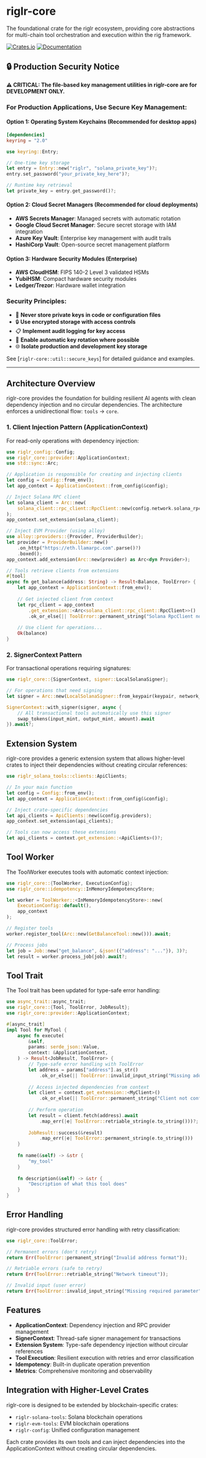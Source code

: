 # riglr-core

The foundational crate for the riglr ecosystem, providing core abstractions for multi-chain tool orchestration and execution within the rig framework.

[![Crates.io](https://img.shields.io/crates/v/riglr-core.svg)](https://crates.io/crates/riglr-core)
[![Documentation](https://docs.rs/riglr-core/badge.svg)](https://docs.rs/riglr-core)

## 🔒 Production Security Notice

**⚠️ CRITICAL: The file-based key management utilities in riglr-core are for DEVELOPMENT ONLY.**

### For Production Applications, Use Secure Key Management:

#### Option 1: Operating System Keychains (Recommended for desktop apps)
```toml
[dependencies]
keyring = "2.0"
```

```rust
use keyring::Entry;

// One-time key storage
let entry = Entry::new("riglr", "solana_private_key")?;
entry.set_password("your_private_key_here")?;

// Runtime key retrieval
let private_key = entry.get_password()?;
```

#### Option 2: Cloud Secret Managers (Recommended for cloud deployments)
- **AWS Secrets Manager**: Managed secrets with automatic rotation
- **Google Cloud Secret Manager**: Secure secret storage with IAM integration  
- **Azure Key Vault**: Enterprise key management with audit trails
- **HashiCorp Vault**: Open-source secret management platform

#### Option 3: Hardware Security Modules (Enterprise)
- **AWS CloudHSM**: FIPS 140-2 Level 3 validated HSMs
- **YubiHSM**: Compact hardware security modules
- **Ledger/Trezor**: Hardware wallet integration

### Security Principles:
- 🔑 **Never store private keys in code or configuration files**
- 🔒 **Use encrypted storage with access controls**
- 📋 **Implement audit logging for key access**
- 🔄 **Enable automatic key rotation where possible**
- 🌐 **Isolate production and development key storage**

See [`riglr-core::util::secure_keys`] for detailed guidance and examples.

---

## Architecture Overview

riglr-core provides the foundation for building resilient AI agents with clean dependency injection and no circular dependencies. The architecture enforces a unidirectional flow: `tools` -> `core`.

### 1. Client Injection Pattern (ApplicationContext)

For read-only operations with dependency injection:

```rust
use riglr_config::Config;
use riglr_core::provider::ApplicationContext;
use std::sync::Arc;

// Application is responsible for creating and injecting clients
let config = Config::from_env();
let app_context = ApplicationContext::from_config(&config);

// Inject Solana RPC client
let solana_client = Arc::new(
    solana_client::rpc_client::RpcClient::new(config.network.solana_rpc_url)
);
app_context.set_extension(solana_client);

// Inject EVM Provider (using alloy)
use alloy::providers::{Provider, ProviderBuilder};
let provider = ProviderBuilder::new()
    .on_http("https://eth.llamarpc.com".parse()?)
    .boxed();
app_context.add_extension(Arc::new(provider) as Arc<dyn Provider>);

// Tools retrieve clients from extensions
#[tool]
async fn get_balance(address: String) -> Result<Balance, ToolError> {
    let app_context = ApplicationContext::from_env();
    
    // Get injected client from context
    let rpc_client = app_context
        .get_extension::<Arc<solana_client::rpc_client::RpcClient>>()
        .ok_or_else(|| ToolError::permanent_string("Solana RpcClient not found"))?;
    
    // Use client for operations...
    Ok(balance)
}
```

### 2. SignerContext Pattern

For transactional operations requiring signatures:

```rust
use riglr_core::{SignerContext, signer::LocalSolanaSigner};

// For operations that need signing
let signer = Arc::new(LocalSolanaSigner::from_keypair(keypair, network_config));

SignerContext::with_signer(signer, async {
    // All transactional tools automatically use this signer
    swap_tokens(input_mint, output_mint, amount).await
}).await?;
```

## Extension System

riglr-core provides a generic extension system that allows higher-level crates to inject their dependencies without creating circular references:

```rust
use riglr_solana_tools::clients::ApiClients;

// In your main function
let config = Config::from_env();
let app_context = ApplicationContext::from_config(&config);

// Inject crate-specific dependencies
let api_clients = ApiClients::new(&config.providers);
app_context.set_extension(api_clients);

// Tools can now access these extensions
let api_clients = context.get_extension::<ApiClients>()?;
```

## Tool Worker

The ToolWorker executes tools with automatic context injection:

```rust
use riglr_core::{ToolWorker, ExecutionConfig};
use riglr_core::idempotency::InMemoryIdempotencyStore;

let worker = ToolWorker::<InMemoryIdempotencyStore>::new(
    ExecutionConfig::default(),
    app_context
);

// Register tools
worker.register_tool(Arc::new(GetBalanceTool::new())).await;

// Process jobs
let job = Job::new("get_balance", &json!({"address": "..."}), 3)?;
let result = worker.process_job(job).await?;
```

## Tool Trait

The Tool trait has been updated for type-safe error handling:

```rust
use async_trait::async_trait;
use riglr_core::{Tool, ToolError, JobResult};
use riglr_core::provider::ApplicationContext;

#[async_trait]
impl Tool for MyTool {
    async fn execute(
        &self,
        params: serde_json::Value,
        context: &ApplicationContext,
    ) -> Result<JobResult, ToolError> {
        // Type-safe error handling with ToolError
        let address = params["address"].as_str()
            .ok_or_else(|| ToolError::invalid_input_string("Missing address"))?;
        
        // Access injected dependencies from context
        let client = context.get_extension::<MyClient>()
            .ok_or_else(|| ToolError::permanent_string("Client not configured"))?;
        
        // Perform operation
        let result = client.fetch(address).await
            .map_err(|e| ToolError::retriable_string(e.to_string()))?;
        
        JobResult::success(&result)
            .map_err(|e| ToolError::permanent_string(e.to_string()))
    }
    
    fn name(&self) -> &str {
        "my_tool"
    }
    
    fn description(&self) -> &str {
        "Description of what this tool does"
    }
}
```

## Error Handling

riglr-core provides structured error handling with retry classification:

```rust
use riglr_core::ToolError;

// Permanent errors (don't retry)
return Err(ToolError::permanent_string("Invalid address format"));

// Retriable errors (safe to retry)
return Err(ToolError::retriable_string("Network timeout"));

// Invalid input (user error)
return Err(ToolError::invalid_input_string("Missing required parameter"));
```

## Features

- **ApplicationContext**: Dependency injection and RPC provider management
- **SignerContext**: Thread-safe signer management for transactions
- **Extension System**: Type-safe dependency injection without circular references
- **Tool Execution**: Resilient execution with retries and error classification
- **Idempotency**: Built-in duplicate operation prevention
- **Metrics**: Comprehensive monitoring and observability

## Integration with Higher-Level Crates

riglr-core is designed to be extended by blockchain-specific crates:

- `riglr-solana-tools`: Solana blockchain operations
- `riglr-evm-tools`: EVM blockchain operations
- `riglr-config`: Unified configuration management

Each crate provides its own tools and can inject dependencies into the ApplicationContext without creating circular dependencies.